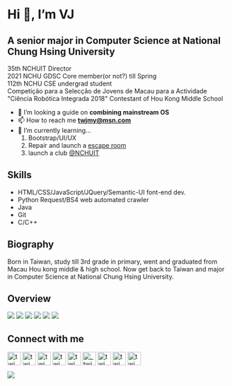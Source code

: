 # Hi 👋, I’m VJ

## A senior major in Computer Science at National Chung Hsing University

35th NCHUIT Director  
2021 NCHU GDSC Core member(or not?) till Spring  
112th NCHU CSE undergrad student  
Competição para a Selecção de Jovens de Macau para a Actividade "Ciência Robótica Integrada 2018" Contestant of Hou Kong Middle School

- 👯 I’m looking a guide on **combining mainstream OS**
- 📫 How to reach me **twjmy@msn.com**
- 🌱 I’m currently learning...
	1. Bootstrap/UI/UX
	2. Repair and launch a [escape room](http://delab.cs.nchu.edu.tw/itsa/work.html)
	3. launch a club [@NCHUIT](../../../../NCHUIT)

<!-- 	3. Data Compression
	4. Embedded Microprocessor System Design
	- Data Structures*
	- Operating Systems*
	- Computer Organization*
	- Data Communications*
	- Local Area Networks* -->

## Skills

- HTML/CSS/JavaScript/JQuery/Semantic-UI font-end dev.
- Python Request/BS4 web automated crawler
- Java
- Git
- C/C++

## Biography

Born in Taiwan, study till 3rd grade in primary, went and graduated from Macau Hou kong middle & high school.
Now get back to Taiwan and major in Computer Science at National Chung Hsing University.

## Overview

[![](https://github-profile-summary-cards.vercel.app/api/cards/profile-details?username=twjmy&theme=github_dark)](#overview)
[![](https://github-profile-summary-cards.vercel.app/api/cards/stats?username=twjmy&theme=github_dark)](#overview)
[![](https://github-profile-summary-cards.vercel.app/api/cards/productive-time?username=twjmy&theme=github_dark)](#overview)
[![](https://github-profile-summary-cards.vercel.app/api/cards/repos-per-language?username=twjmy&layout=compact&&theme=github_dark)](#overview)
[![](https://github-profile-summary-cards.vercel.app/api/cards/most-commit-language?username=twjmy&layout=compact&&theme=github_dark)](#overview)
[![](https://github-readme-stats.vercel.app/api/top-langs/?username=twjmy&layout=compact&theme=github_dark)](#overview)

## Connect with me
<p>
<a href="https://line.me/ti/p/FJxLyeOKgE" target="blank"><img align="center" src="https://cdn.worldvectorlogo.com/logos/line-messenger.svg" alt="twjmy" height="30" /></a> 
<a href="https://m.me/twjmy" target="blank"><img align="center" src="https://upload.wikimedia.org/wikipedia/commons/thumb/b/be/Facebook_Messenger_logo_2020.svg/1200px-Facebook_Messenger_logo_2020.svg.png" alt="twjmy" height="30"/></a> 
<a href="https://www.facebook.com/twjmy" target="blank"><img align="center" src="https://raw.githubusercontent.com/rahuldkjain/github-profile-readme-generator/master/src/images/icons/Social/facebook.svg" alt="twjmy" height="30"/></a> 
<a href="https://instagram.com/twjmy" target="blank"><img align="center" src="https://raw.githubusercontent.com/rahuldkjain/github-profile-readme-generator/master/src/images/icons/Social/instagram.svg" alt="twjmy" height="30"/></a> 
<a href="https://osu.ppy.sh/users/11878347" target="blank"><img align="center" src="https://i.imgur.com/IWxZ6cg.png" alt="twjmy" height="30"/></a> 
<a href="https://twitter.com/_twjmy" target="blank"><img align="center" src="https://raw.githubusercontent.com/rahuldkjain/github-profile-readme-generator/master/src/images/icons/Social/twitter.svg" alt="_twjmy" height="30"/></a> 
<a href="https://stackoverflow.com/users/13189986/twjmy" target="blank"><img align="center" src="https://raw.githubusercontent.com/rahuldkjain/github-profile-readme-generator/master/src/images/icons/Social/stack-overflow.svg" alt="twjmy" height="30"/></a> 
<a href="https://www.leetcode.com/twjmy" target="blank"><img align="center" src="https://raw.githubusercontent.com/rahuldkjain/github-profile-readme-generator/master/src/images/icons/Social/leet-code.svg" alt="twjmy" height="30"/></a> 
<a href="https://auth.geeksforgeeks.org/user/twjmy" target="blank"><img align="center" src="https://raw.githubusercontent.com/rahuldkjain/github-profile-readme-generator/master/src/images/icons/Social/geeks-for-geeks.svg" alt="twjmy" height="30"/></a> 
</p>

[![](https://komarev.com/ghpvc/?username=twjmy)](#overview)

